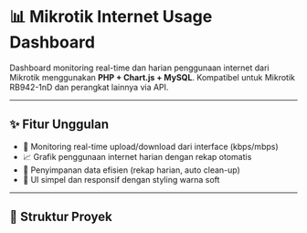 # 📊 Mikrotik Internet Usage Dashboard

Dashboard monitoring real-time dan harian penggunaan internet dari Mikrotik menggunakan **PHP + Chart.js + MySQL**. Kompatibel untuk Mikrotik RB942-1nD dan perangkat lainnya via API.

---

## ✨ Fitur Unggulan

- 🔌 Monitoring real-time upload/download dari interface (kbps/mbps)
- 📈 Grafik penggunaan internet harian dengan rekap otomatis
- 💾 Penyimpanan data efisien (rekap harian, auto clean-up)
- 🎨 UI simpel dan responsif dengan styling warna soft

---

## 🧱 Struktur Proyek


